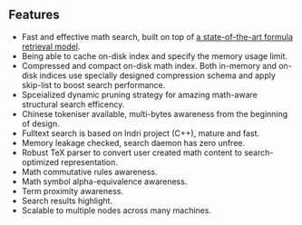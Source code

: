 ## Features
* Fast and effective math search, built on top of [a state-of-the-art formula retrieval model](http://ecir2019.org/best-paper-awards).
* Being able to cache on-disk index and specify the memory usage limit.
* Compressed and compact on-disk math index. Both in-memory and on-disk indices use specially designed compression schema and apply skip-list to boost search performance.
* Spceialized dynamic pruning strategy for amazing math-aware structural search efficency.
* Chinese tokeniser available, multi-bytes awareness from the beginning of design.
* Fulltext search is based on Indri project (C++), mature and fast.
* Memory leakage checked, search daemon has zero unfree.
* Robust TeX parser to convert user created math content to search-optimized representation.
* Math commutative rules awareness.
* Math symbol alpha-equivalence awareness.
* Term proximity awareness.
* Search results highlight.
* Scalable to multiple nodes across many machines.
